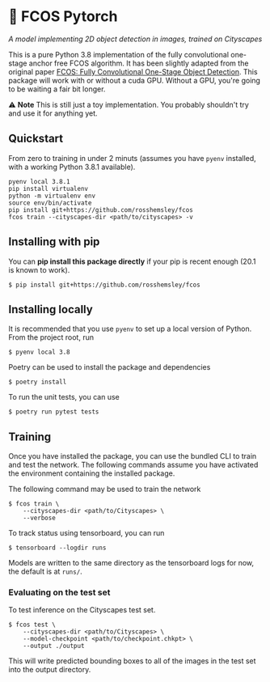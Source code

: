 # 🔎  FCOS Pytorch

_A model implementing 2D object detection in images, trained on Cityscapes_

This is a pure Python 3.8 implementation of the fully convolutional one-stage anchor free FCOS algorithm.
It has been slightly adapted from the original paper [FCOS: Fully Convolutional One-Stage Object Detection](https://arxiv.org/pdf/1904.01355.pdf).
This package will work with or without a cuda GPU. Without a GPU, you're going to be waiting a fair bit longer.

⚠️  **Note** This is still just a toy implementation. You probably shouldn't try and use it for anything yet.

## Quickstart
From zero to training in under 2 minuts (assumes you have `pyenv` installed, with a working Python 3.8.1 available).

```
pyenv local 3.8.1
pip install virtualenv
python -m virtualenv env
source env/bin/activate
pip install git+https://github.com/rosshemsley/fcos
fcos train --cityscapes-dir <path/to/cityscapes> -v
```

## Installing with pip
You can **pip install this package directly** if your pip is recent enough (20.1 is known to work).

```
$ pip install git+https://github.com/rosshemsley/fcos
```

## Installing locally
It is recommended that you use `pyenv` to set up a local version of Python. From the project root, run

```
$ pyenv local 3.8
```

Poetry can be used to install the package and dependencies
```
$ poetry install
```

To run the unit tests, you can use
```
$ poetry run pytest tests
```

## Training
Once you have installed the package, you can use the bundled CLI to train and test the network.
The following commands assume you have activated the environment containing the installed package.

The following command may be used to train the network
```
$ fcos train \
    --cityscapes-dir <path/to/Cityscapes> \
    --verbose
```

To track status using tensorboard, you can run
```
$ tensorboard --logdir runs
```

Models are written to the same directory as the tensorboard logs for now, the default is at `runs/`.

### Evaluating on the test set
To test inference on the Cityscapes test set.

```
$ fcos test \
    --cityscapes-dir <path/to/Cityscapes> \
    --model-checkpoint <path/to/checkpoint.chkpt> \
    --output ./output 
```

This will write predicted bounding boxes to all of the images in the test set into the output directory.
